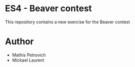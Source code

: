 # ES4 - Beaver contest

This repository contains a new exercise for the Beaver contest

# Author

- Mathis Petrovich
- Mickael Laurent


